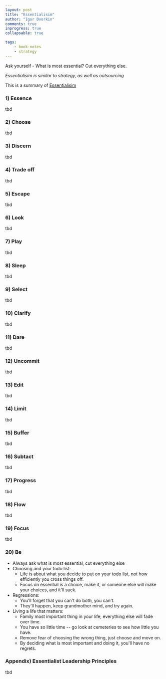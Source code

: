 ```yaml
--- 
layout: post
title: "Essentialisim"
author: "Igor Dvorkin"
comments: true
inprogress: true
collapsable: true

tags: 
    - book-notes
    - strategy
---
```


Ask yourself - What is most essential? Cut everything else.

_Essentialisim is similar to strategy, as well as outsourcing_ 

This is a summary of [Essentialisim](http://www.amazon.com/gp/product/B00G1J1D28/ref=dp-kindle-redirect?ie=UTF8&btkr=1)

### 1) Essence
tbd

### 2) Choose
tbd

### 3) Discern
tbd

### 4) Trade off
tbd

### 5) Escape
tbd

### 6) Look
tbd

### 7) Play
tbd

### 8) Sleep
tbd

### 9) Select
tbd

### 10) Clarify
tbd

### 11) Dare
tbd

### 12) Uncommit
tbd

### 13) Edit
tbd

### 14) Limit
tbd

### 15) Buffer
tbd

### 16) Subtact
tbd

### 17) Progress
tbd

### 18) Flow
tbd

### 19) Focus
tbd

### 20) Be 
* Always ask what is most essential, cut everything else
* Choosing and your todo list:
    * Life is about what you decide to put on your todo list, not how efficiently you cross things off.
    * Focus on essential is a choice, make it, or someone else will make your choices, and it'll suck.
* Regressions:
    * You'll forget that you can't do both, you can't.
    * They'll happen, keep grandmother mind, and try again.
* Living a life that matters: 
    * Family most important thing in your life, everything else will fade over time.
    * You have so little time -- go look at cemeteries to see how little you have. 
    * Remove fear of choosing the wrong thing, just choose and move on.
    * By deciding what is most important and doing it, you'll have no regrets.
        




### Appendix) Essentialist Leadership Principles
tbd

